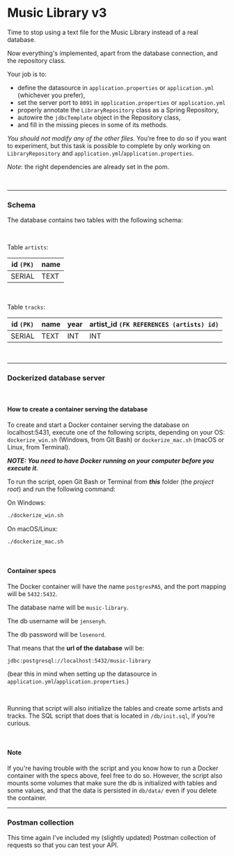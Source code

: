 
# Music Library v3



Time to stop using a text file for the Music Library instead of a real database.


Now everything's implemented, apart from the database connection, and the repository class.


Your job is to:
- define the datasource in `application.properties` or `application.yml` 
(whichever you prefer),
- set the server port to `8091` in `application.properties` or `application.yml`
- properly annotate the `LibraryRepository` class as a Spring 
Repository,
- autowire the `jdbcTemplate` object in the Repository class,
- and fill in the missing pieces in some of its methods.

*You should not modify any of the other files.* You’re free to do so if you want to experiment, but this task is possible to complete by only working on `LibraryRepository` and `application.yml`/`application.properties`.

_Note_: the right dependencies are already set in the pom.

<br>  


---



### Schema
The database contains two tables with the following schema:



<br>



Table `artists`:

| id `(PK)` | name |
|-----------|------|
| SERIAL    | TEXT |



<br>



Table `tracks`:

| id `(PK)` | name | year | artist_id `(FK REFERENCES (artists) id)`|
|---------|------|------|-------------------------------------------|
| SERIAL  | TEXT | INT  | INT                                       |



<br>


---


### Dockerized database server

<br>

#### How to create a container serving the database

To create and start a Docker container serving the database on localhost:5431,
execute one of the following scripts, depending on your OS: `dockerize_win.sh` (Windows, from Git Bash) or `dockerize_mac.sh` (macOS or Linux, from Terminal).

**_NOTE: You need to have Docker running on your computer before you execute it._**

To run the script, open Git Bash or Terminal from ***this*** folder (the _project root_) and run the following command:

On Windows:
```bash
./dockerize_win.sh
```

On macOS/Linux:
```bash
./dockerize_mac.sh
```

<br>

#### Container specs

The Docker container will have the name `postgresPA5`, and the port mapping will be `5432:5432`.

The database name will be `music-library`.

The db username will be `jensenyh`.

The db password will be `losenord`.

That means that the **url of the database** will be:  

`jdbc:postgresql://localhost:5432/music-library`  

(bear this in mind when setting up the datasource in `application.yml`/`application.properties`.)

<br>

Running that script will also initialize the tables and create some artists and tracks. 
The SQL script that does that is located in `/db/init.sql`, if you’re curious.

<br>


#### Note  
If you're having trouble with the script and you know how to run a Docker container with the specs above, 
feel free to do so. However, the script also mounts some volumes that make sure the db is initialized with 
tables and some values, and that the data is persisted in `db/data/` even if you delete the container.

---

### Postman collection


This time again I've included my (slightly updated) Postman collection of requests so that you can test your API.
